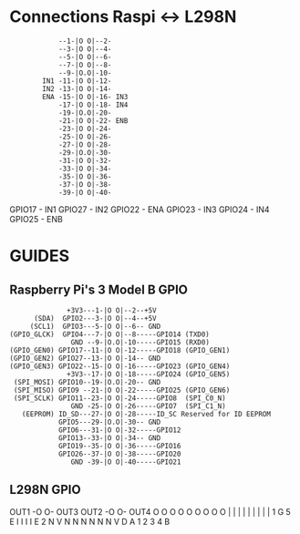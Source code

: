 # Connections Raspi <-> L298N
                --1-|O O|--2-
                --3-|O O|--4-
                --5-|O O|--6-
                --7-|O O|--8-
                --9-|O.O|-10-
            IN1 -11-|O O|-12-
            IN2 -13-|O O|-14-
            ENA -15-|O O|-16- IN3
                -17-|O O|-18- IN4
                -19-|O.O|-20-
                -21-|O O|-22- ENB
                -23-|O O|-24-
                -25-|O O|-26-
                -27-|O O|-28-
                -29-|O.O|-30-
                -31-|O O|-32-
                -33-|O O|-34-
                -35-|O O|-36-
                -37-|O O|-38-
                -39-|O O|-40-

GPIO17 - IN1
GPIO27 - IN2
GPIO22 - ENA
GPIO23 - IN3
GPIO24 - IN4
GPIO25 - ENB

# GUIDES
## Raspberry Pi's 3 Model B GPIO

                  +3V3---1-|O O|--2--+5V
          (SDA)  GPIO2---3-|O O|--4--+5V
         (SCL1)  GPIO3---5-|O O|--6-- GND
    (GPIO_GLCK)  GPIO4---7-|O O|--8-----GPIO14 (TXD0)
                   GND --9-|O.O|-10-----GPIO15 (RXD0)
    (GPIO_GEN0) GPIO17--11-|O O|-12-----GPIO18 (GPIO_GEN1)
    (GPIO_GEN2) GPIO27--13-|O O|-14-- GND
    (GPIO_GEN3) GPIO22--15-|O O|-16-----GPIO23 (GPIO_GEN4)
                  +3V3--17-|O O|-18-----GPIO24 (GPIO_GEN5)
     (SPI_MOSI) GPIO10--19-|O.O|-20-- GND
     (SPI_MISO) GPIO9 --21-|O O|-22-----GPIO25 (GPIO_GEN6)
     (SPI_SCLK) GPIO11--23-|O O|-24-----GPIO8  (SPI_C0_N)
                   GND -25-|O O|-26-----GPIO7  (SPI_C1_N)
       (EEPROM) ID_SD---27-|O O|-28-----ID_SC Reserved for ID EEPROM
                GPIO5---29-|O.O|-30-- GND
                GPIO6---31-|O O|-32-----GPIO12
                GPIO13--33-|O O|-34-- GND
                GPIO19--35-|O O|-36-----GPIO16
                GPIO26--37-|O O|-38-----GPIO20
                   GND -39-|O O|-40-----GPIO21

## L298N GPIO
OUT1 -O                    O- OUT3
OUT2 -O                    O- OUT4
       O O O    O O O O O O
       | | |    | | | | | |
       1 G 5    E I I I I E
       2 N V    N N N N N N
       V D      A 1 2 3 4 B


